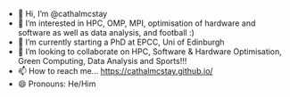 - 👋 Hi, I’m @cathalmcstay
- 👀 I’m interested in HPC, OMP, MPI, optimisation of hardware and software as well as data analysis, and football :)
- 🌱 I’m currently starting a PhD at EPCC, Uni of Edinburgh
- 💞️ I’m looking to collaborate on HPC, Software & Hardware Optimisation, Green Computing, Data Analysis and Sports!!!
- 📫 How to reach me... https://cathalmcstay.github.io/
- 😄 Pronouns: He/Him
